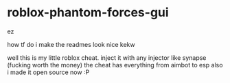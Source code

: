 # roblox-phantom-forces-gui
ez

how tf do i make the readmes look nice kekw

well this is my little roblox cheat. inject it with any injector like synapse (fucking worth the money)
the cheat has everything from aimbot to esp 
also i made it open source now :P

